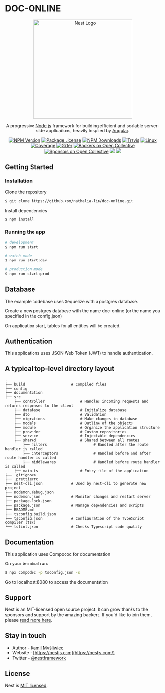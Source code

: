 # DOC-ONLINE

<p align="center">
  <a href="http://nestjs.com/" target="blank"><img src="https://nestjs.com/img/logo_text.svg" width="320" alt="Nest Logo" /></a>
</p>

[travis-image]: https://api.travis-ci.org/nestjs/nest.svg?branch=master
[travis-url]: https://travis-ci.org/nestjs/nest
[linux-image]: https://img.shields.io/travis/nestjs/nest/master.svg?label=linux
[linux-url]: https://travis-ci.org/nestjs/nest
  
  <p align="center">A progressive <a href="http://nodejs.org" target="blank">Node.js</a> framework for building efficient and scalable server-side applications, heavily inspired by <a href="https://angular.io" target="blank">Angular</a>.</p>
    <p align="center">
<a href="https://www.npmjs.com/~nestjscore"><img src="https://img.shields.io/npm/v/@nestjs/core.svg" alt="NPM Version" /></a>
<a href="https://www.npmjs.com/~nestjscore"><img src="https://img.shields.io/npm/l/@nestjs/core.svg" alt="Package License" /></a>
<a href="https://www.npmjs.com/~nestjscore"><img src="https://img.shields.io/npm/dm/@nestjs/core.svg" alt="NPM Downloads" /></a>
<a href="https://travis-ci.org/nestjs/nest"><img src="https://api.travis-ci.org/nestjs/nest.svg?branch=master" alt="Travis" /></a>
<a href="https://travis-ci.org/nestjs/nest"><img src="https://img.shields.io/travis/nestjs/nest/master.svg?label=linux" alt="Linux" /></a>
<a href="https://coveralls.io/github/nestjs/nest?branch=master"><img src="https://coveralls.io/repos/github/nestjs/nest/badge.svg?branch=master#5" alt="Coverage" /></a>
<a href="https://gitter.im/nestjs/nestjs?utm_source=badge&utm_medium=badge&utm_campaign=pr-badge&utm_content=body_badge"><img src="https://badges.gitter.im/nestjs/nestjs.svg" alt="Gitter" /></a>
<a href="https://opencollective.com/nest#backer"><img src="https://opencollective.com/nest/backers/badge.svg" alt="Backers on Open Collective" /></a>
<a href="https://opencollective.com/nest#sponsor"><img src="https://opencollective.com/nest/sponsors/badge.svg" alt="Sponsors on Open Collective" /></a>
  <a href="https://paypal.me/kamilmysliwiec"><img src="https://img.shields.io/badge/Donate-PayPal-dc3d53.svg"/></a>
  <a href="https://twitter.com/nestframework"><img src="https://img.shields.io/twitter/follow/nestframework.svg?style=social&label=Follow"></a>
</p>
  <!--[![Backers on Open Collective](https://opencollective.com/nest/backers/badge.svg)](https://opencollective.com/nest#backer)
  [![Sponsors on Open Collective](https://opencollective.com/nest/sponsors/badge.svg)](https://opencollective.com/nest#sponsor)-->



## Getting Started

### Installation

Clone the repository
```bash
$ git clone https://github.com/nathalia-lin/doc-online.git
```
Install dependencies
```bash
$ npm install
```

### Running the app

```bash
# development
$ npm run start

# watch mode
$ npm run start:dev

# production mode
$ npm run start:prod
```


## Database

The example codebase uses Sequelize with a postgres database.

Create a new postgres database with the name doc-online (or the name you specified in the config.json)

On application start, tables for all entities will be created.


## Authentication
This applications uses JSON Web Token (JWT) to handle authentication.


## A typical top-level directory layout

    .
    ├── build                     # Compiled files 
    ├── config 
    ├── documentation             
    ├── src
        ├── controller                # Handles incoming requests and returns responses to the client
        ├── database                  # Initialize database
        ├── dto                       # Validation
        ├── migrations                # Make changes in database
        ├── models                    # Outline of the objects
        ├── module                    # Organize the application structure
        ├── provider                  # Custom repositories
        ├── service                   # Injectable dependencies
        ├── shared                    # Shared between all routes
            ├── filters                     # Handled after the route handler is called
            ├── interceptors                # Handled before and after route handler is called
            ├── middlewares                 # Handled before route handler is called
        ├── main.ts                   # Entry file of the application
    ├── .gitignore                
    ├── .prettierrc               
    ├── nest-cli.json             # Used by nest-cli to generate new project
    ├── nodemon.debug.json        
    ├── nodemon.json              # Monitor changes and restart server
    ├── package-lock.json         
    ├── package.json              # Manage dependencies and scripts
    ├── README.md
    ├── tsconfig.build.json       
    ├── tsconfig.json             # Configuration of the TypeScript compiler (tsc)
    └── tslint.json               # Checks Typescript code quality


## Documentation

This application uses Compodoc for documentation

On your terminal run:
```bash
$ npx compodoc -p tsconfig.json -s
```

Go to localhost:8080 to access the documentation


## Support

Nest is an MIT-licensed open source project. It can grow thanks to the sponsors and support by the amazing backers. If you'd like to join them, please [read more here](https://docs.nestjs.com/support).

## Stay in touch

- Author - [Kamil Myśliwiec](https://kamilmysliwiec.com)
- Website - [https://nestjs.com](https://nestjs.com/)
- Twitter - [@nestframework](https://twitter.com/nestframework)

## License

  Nest is [MIT licensed](LICENSE).

